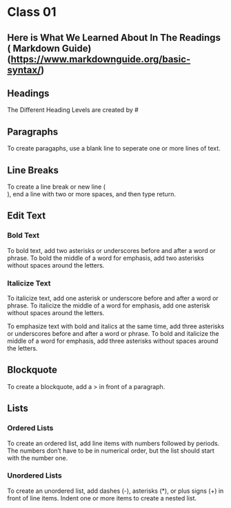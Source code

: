 # Class 01

## Here is What We Learned About In The Readings ( Markdown Guide) (https://www.markdownguide.org/basic-syntax/)

## Headings
The Different Heading Levels are created by #


## Paragraphs
To create paragaphs, use a blank line to seperate one or more lines of text.


## Line Breaks
To create a line break or new line (<br>), end a line with two or more spaces, and then type return.


## Edit Text

### Bold Text
To bold text, add two asterisks or underscores before and after a word or phrase. To bold the middle of a word for emphasis, add two asterisks without spaces around the letters.

### Italicize Text
To italicize text, add one asterisk or underscore before and after a word or phrase. To italicize the middle of a word for emphasis, add one asterisk without spaces around the letters.

To emphasize text with bold and italics at the same time, add three asterisks or underscores before and after a word or phrase. To bold and italicize the middle of a word for emphasis, add three asterisks without spaces around the letters.

## Blockquote
To create a blockquote, add a > in front of a paragraph.

## Lists

### Ordered Lists
To create an ordered list, add line items with numbers followed by periods. The numbers don’t have to be in numerical order, but the list should start with the number one.

### Unordered Lists
To create an unordered list, add dashes (-), asterisks (*), or plus signs (+) in front of line items. Indent one or more items to create a nested list.
